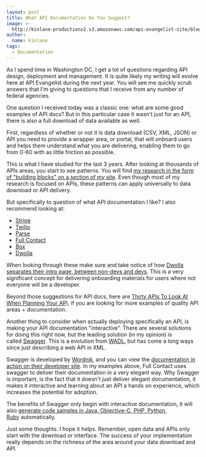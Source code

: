 ```yaml
---
layout: post
title: What API Documentation Do You Suggest?
image: >-
  http://kinlane-productions2.s3.amazonaws.com/api-evangelist-site/blog/Swagger-Screenshot-1.png
author:
  name: kinlane
tags:
  - Documentation
---
```

As I spend time in Washington DC, I get a lot of questions regarding API design, deployment and management. It is quite likely my writing will evolve here at API Evangelist during the next year. You will see me quickly scrub answers that I'm giving to questions that I receive from any number of federal agencies.

One question I received today was a classic one: what are some good examples of API docs? But in this particular case it wasn't just for an API, there is also a full download of data available as well.

First, regardless of whether or not it is data download (CSV, XML, JSON) or API you need to provide a wrapper area, or portal, that will onboard users and helps them understand what you are delivering, enabling them to go from 0-60 with as little friction as possible.

This is what I have studied for the last 3 years. After looking at thousands of APIs areas, you start to see patterns. You will find [my research in the form of "building blocks" on a section of my site](http://management.apievangelist.com/building-blocks.html). Even though most of my research is focused on APIs, these patterns can apply universally to data download or API delivery.

But specifically to question of what API documentation I like? I also recommend looking at:

*   [Stripe](https://stripe.com/docs/api)
*   [Twilio](http://www.twilio.com/docs/api/rest)
*   [Parse](https://www.parse.com/docs/rest)
*   [Full Contact](http://www.fullcontact.com/developer/docs/person/)
*   [Box](http://developers.box.com/docs/#folders)
*   [Dwolla](https://developers.dwolla.com/dev/docs)

When looking through these make sure and take notice of how [Dwolla separates their intro page, between non-devs and devs](https://developers.dwolla.com/). This is a very significant concept for delivering onboarding materials for users where not everyone will be a developer.

Beyond those suggestions for API docs, here are [Thirty APIs To Look At When Planning Your AP](http://apievangelist.com/2012/08/08/thirty-apis-to-look-at-when-planning-your-api/)I, if you are looking for more examples of quality API areas + documentation.

Another thing to consider when actually deploying specifically an API, is making your API documentation "interactive". There are several solutions for doing this right now, but the leading solution (in my opinion) is called [Swagger](https://developers.helloreverb.com/swagger/). This is a evolution from [WADL](http://en.wikipedia.org/wiki/Web_Application_Description_Language), but has come a long ways since just describing a web API in XML.

Swagger is developed by [Wordnik](http://www.wordnik.com/), and you can view the [documentation in action on their developer site](http://developer.wordnik.com/docs.html). In my examples above, Full Contact uses swagger to deliver their documentation in a very elegant way. Why Swagger is important, is the fact that it doesn't just deliver elegant documentation, it makes it interactive and learning about an API a hands on experience, which increases the potential for adoption.  

The benefits of Swagger only begin with interactive documentation, it will also [generate code samples in Java, Objective-C, PHP, Python, Ruby](https://github.com/wordnik/swagger-codegen) automatically. 

Just some thoughts. I hope it helps. Remember, open data and APIs only start with the download or interface. The success of your implementation really depends on the richness of the area around your data download and API.